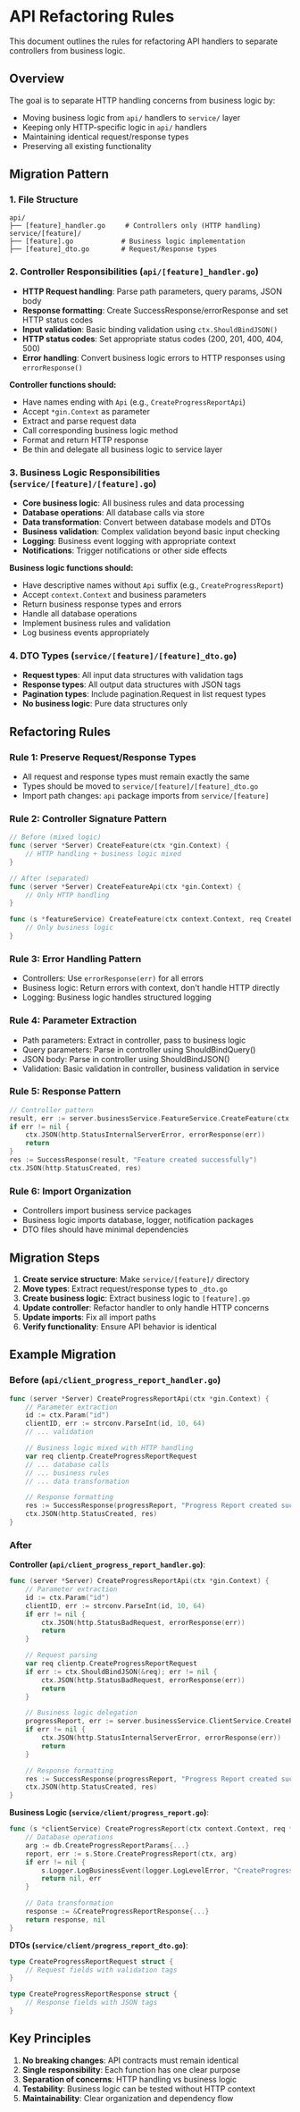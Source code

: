 # API Refactoring Rules

This document outlines the rules for refactoring API handlers to separate controllers from business logic.

## Overview
The goal is to separate HTTP handling concerns from business logic by:
- Moving business logic from `api/` handlers to `service/` layer
- Keeping only HTTP-specific logic in `api/` handlers
- Maintaining identical request/response types
- Preserving all existing functionality

## Migration Pattern

### 1. File Structure
```
api/
├── [feature]_handler.go     # Controllers only (HTTP handling)
service/[feature]/
├── [feature].go            # Business logic implementation
├── [feature]_dto.go        # Request/Response types
```

### 2. Controller Responsibilities (`api/[feature]_handler.go`)
- **HTTP Request handling**: Parse path parameters, query params, JSON body
- **Response formatting**: Create SuccessResponse/errorResponse and set HTTP status codes
- **Input validation**: Basic binding validation using `ctx.ShouldBindJSON()`
- **HTTP status codes**: Set appropriate status codes (200, 201, 400, 404, 500)
- **Error handling**: Convert business logic errors to HTTP responses using `errorResponse()`

**Controller functions should:**
- Have names ending with `Api` (e.g., `CreateProgressReportApi`)
- Accept `*gin.Context` as parameter
- Extract and parse request data
- Call corresponding business logic method
- Format and return HTTP response
- Be thin and delegate all business logic to service layer

### 3. Business Logic Responsibilities (`service/[feature]/[feature].go`)
- **Core business logic**: All business rules and data processing
- **Database operations**: All database calls via store
- **Data transformation**: Convert between database models and DTOs
- **Business validation**: Complex validation beyond basic input checking
- **Logging**: Business event logging with appropriate context
- **Notifications**: Trigger notifications or other side effects

**Business logic functions should:**
- Have descriptive names without `Api` suffix (e.g., `CreateProgressReport`)
- Accept `context.Context` and business parameters
- Return business response types and errors
- Handle all database operations
- Implement business rules and validation
- Log business events appropriately

### 4. DTO Types (`service/[feature]/[feature]_dto.go`)
- **Request types**: All input data structures with validation tags
- **Response types**: All output data structures with JSON tags
- **Pagination types**: Include pagination.Request in list request types
- **No business logic**: Pure data structures only

## Refactoring Rules

### Rule 1: Preserve Request/Response Types
- All request and response types must remain exactly the same
- Types should be moved to `service/[feature]/[feature]_dto.go`
- Import path changes: `api` package imports from `service/[feature]`

### Rule 2: Controller Signature Pattern
```go
// Before (mixed logic)
func (server *Server) CreateFeature(ctx *gin.Context) {
    // HTTP handling + business logic mixed
}

// After (separated)
func (server *Server) CreateFeatureApi(ctx *gin.Context) {
    // Only HTTP handling
}

func (s *featureService) CreateFeature(ctx context.Context, req CreateFeatureRequest, id int64) (*CreateFeatureResponse, error) {
    // Only business logic
}
```

### Rule 3: Error Handling Pattern
- Controllers: Use `errorResponse(err)` for all errors
- Business logic: Return errors with context, don't handle HTTP directly
- Logging: Business logic handles structured logging

### Rule 4: Parameter Extraction
- Path parameters: Extract in controller, pass to business logic
- Query parameters: Parse in controller using ShouldBindQuery()
- JSON body: Parse in controller using ShouldBindJSON()
- Validation: Basic validation in controller, business validation in service

### Rule 5: Response Pattern
```go
// Controller pattern
result, err := server.businessService.FeatureService.CreateFeature(ctx, req, id)
if err != nil {
    ctx.JSON(http.StatusInternalServerError, errorResponse(err))
    return
}
res := SuccessResponse(result, "Feature created successfully")
ctx.JSON(http.StatusCreated, res)
```

### Rule 6: Import Organization
- Controllers import business service packages
- Business logic imports database, logger, notification packages
- DTO files should have minimal dependencies

## Migration Steps

1. **Create service structure**: Make `service/[feature]/` directory
2. **Move types**: Extract request/response types to `_dto.go`
3. **Create business logic**: Extract business logic to `[feature].go`
4. **Update controller**: Refactor handler to only handle HTTP concerns
5. **Update imports**: Fix all import paths
6. **Verify functionality**: Ensure API behavior is identical

## Example Migration

### Before (`api/client_progress_report_handler.go`)
```go
func (server *Server) CreateProgressReportApi(ctx *gin.Context) {
    // Parameter extraction
    id := ctx.Param("id")
    clientID, err := strconv.ParseInt(id, 10, 64)
    // ... validation

    // Business logic mixed with HTTP handling
    var req clientp.CreateProgressReportRequest
    // ... database calls
    // ... business rules
    // ... data transformation

    // Response formatting
    res := SuccessResponse(progressReport, "Progress Report created successfully")
    ctx.JSON(http.StatusCreated, res)
}
```

### After
**Controller (`api/client_progress_report_handler.go`)**:
```go
func (server *Server) CreateProgressReportApi(ctx *gin.Context) {
    // Parameter extraction
    id := ctx.Param("id")
    clientID, err := strconv.ParseInt(id, 10, 64)
    if err != nil {
        ctx.JSON(http.StatusBadRequest, errorResponse(err))
        return
    }

    // Request parsing
    var req clientp.CreateProgressReportRequest
    if err := ctx.ShouldBindJSON(&req); err != nil {
        ctx.JSON(http.StatusBadRequest, errorResponse(err))
        return
    }

    // Business logic delegation
    progressReport, err := server.businessService.ClientService.CreateProgressReport(ctx, &req, clientID)
    if err != nil {
        ctx.JSON(http.StatusInternalServerError, errorResponse(err))
        return
    }

    // Response formatting
    res := SuccessResponse(progressReport, "Progress Report created successfully")
    ctx.JSON(http.StatusCreated, res)
}
```

**Business Logic (`service/client/progress_report.go`)**:
```go
func (s *clientService) CreateProgressReport(ctx context.Context, req *CreateProgressReportRequest, clientID int64) (*CreateProgressReportResponse, error) {
    // Database operations
    arg := db.CreateProgressReportParams{...}
    report, err := s.Store.CreateProgressReport(ctx, arg)
    if err != nil {
        s.Logger.LogBusinessEvent(logger.LogLevelError, "CreateProgressReport", "Failed to create progress report", zap.Int64("client_id", clientID), zap.Error(err))
        return nil, err
    }

    // Data transformation
    response := &CreateProgressReportResponse{...}
    return response, nil
}
```

**DTOs (`service/client/progress_report_dto.go`)**:
```go
type CreateProgressReportRequest struct {
    // Request fields with validation tags
}

type CreateProgressReportResponse struct {
    // Response fields with JSON tags
}
```

## Key Principles

1. **No breaking changes**: API contracts must remain identical
2. **Single responsibility**: Each function has one clear purpose
3. **Separation of concerns**: HTTP handling vs business logic
4. **Testability**: Business logic can be tested without HTTP context
5. **Maintainability**: Clear organization and dependency flow